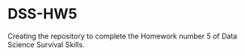 # DSS-HW5
Creating the repository to complete the Homework number 5 of Data Science Survival Skills.
